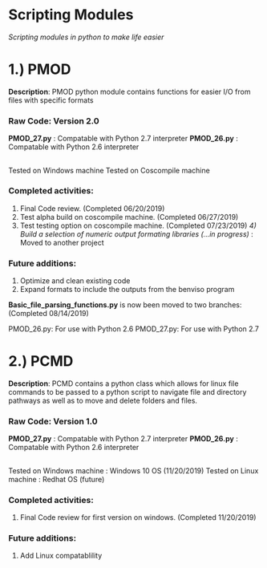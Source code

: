 Scripting Modules
=================

*Scripting modules in python to make life easier*

# 1.) PMOD

**Description**: PMOD python module contains functions for easier I/O from files with specific formats

### Raw Code: Version 2.0

**PMOD_27.py** : Compatable with Python 2.7 interpreter
**PMOD_26.py** : Compatable with Python 2.6 interpreter

##

Tested on Windows machine
Tested on Coscompile machine

### Completed activities:

1) Final Code review. (Completed 06/20/2019)
2) Test alpha build on coscompile machine. (Completed 06/27/2019)
3) Test testing option on coscompile machine. (Completed 07/23/2019)
*4) Build a selection of numeric output formating libraries (...in progress)* : Moved to another project

### Future additions:

1) Optimize and clean existing code
2) Expand formats to include the outputs from the benviso program

**Basic_file_parsing_functions.py** is now been moved to two branches: (Completed 08/14/2019)

PMOD_26.py: For use with Python 2.6
PMOD_27.py: For use with Python 2.7

# 2.) PCMD

**Description**: PCMD contains a python class which allows for linux file commands to be passed 
                 to a python script to navigate file and directory pathways as well as to move 
                 and delete folders and files.
                 
### Raw Code: Version 1.0

**PMOD_27.py** : Compatable with Python 2.7 interpreter
**PMOD_26.py** : Compatable with Python 2.6 interpreter

##

Tested on Windows machine : Windows 10 OS (11/20/2019)
Tested on Linux machine   : Redhat OS (future)

### Completed activities:

1) Final Code review for first version on windows. (Completed 11/20/2019)

### Future additions:

1) Add Linux compatablility 
